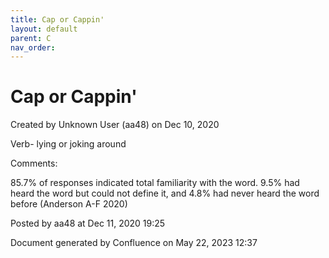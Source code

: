```yaml
---
title: Cap or Cappin'
layout: default
parent: C
nav_order:
---
```


# Cap or Cappin'

Created by  Unknown User (aa48) on Dec 10, 2020

Verb- lying or joking around

Comments:

85.7% of responses indicated total familiarity with the word. 9.5% had heard the word but could not define it, and 4.8% had never heard the word before (Anderson A-F 2020)

Posted by aa48 at Dec 11, 2020 19:25

Document generated by Confluence on May 22, 2023 12:37


